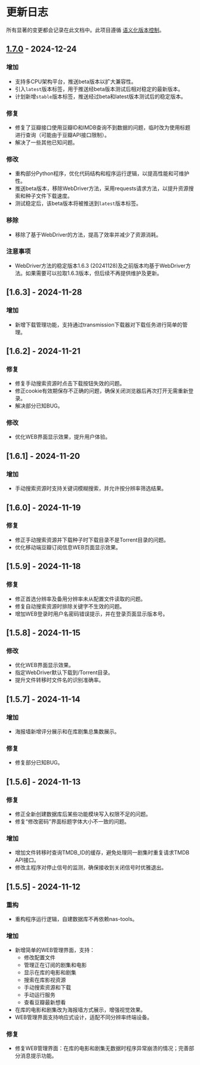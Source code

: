# 更新日志

所有显著的变更都会记录在此文档中。此项目遵循 [语义化版本控制](https://semver.org/spec/v2.0.0.html)。

## [1.7.0] - 2024-12-24

### 增加
- 支持多CPU架构平台，推送beta版本以扩大兼容性。
- 引入`latest`版本标签，用于推送经beta版本测试后相对稳定的最新版本。
- 计划新增`stable`版本标签，推送经过beta和latest版本测试后的稳定版本。

### 修复
- 修复了豆瓣接口使用豆瓣ID和IMDB查询不到数据的问题，临时改为使用标题进行查询（可能由于豆瓣API接口限制）。
- 解决了一些其他已知问题。

### 修改
- 重构部分Python程序，优化代码结构和程序运行逻辑，以提高性能和可维护性。
- 推送beta版本，移除WebDriver方法，采用requests请求方法，以提升资源搜索和种子文件下载速度。
- 测试稳定后，该beta版本将被推送到`latest`版本标签。

### 移除
- 移除了基于WebDriver的方法，提高了效率并减少了资源消耗。

### 注意事项
- WebDriver方法的稳定版本1.6.3 (20241128)及之前版本均基于WebDriver方法。如果需要可以拉取1.6.3版本，但后续不再提供维护及更新。

## [1.6.3] - 2024-11-28

### 增加
- 新增下载管理功能，支持通过transmission下载器对下载任务进行简单的管理。

## [1.6.2] - 2024-11-21

### 修复
- 修复手动搜索资源时点击下载按钮失效的问题。
- 修正cookie有效期保存不正确的问题，确保关闭浏览器后再次打开无需重新登录。
- 解决部分已知BUG。

### 修改
- 优化WEB界面显示效果，提升用户体验。

## [1.6.1] - 2024-11-20

### 增加
- 手动搜索资源时支持关键词模糊搜索，并允许按分辨率筛选结果。

## [1.6.0] - 2024-11-19

### 修复
- 修正手动搜索资源并下载种子时下载目录不是Torrent目录的问题。
- 优化移动端豆瓣订阅信息WEB页面显示效果。

## [1.5.9] - 2024-11-18

### 修复
- 修正首选分辨率及备用分辨率未从配置文件读取的问题。
- 修复自动搜索资源时排除关键字不生效的问题。
- 增加WEB登录时用户名密码错误提示，并在登录页面显示版本号。

## [1.5.8] - 2024-11-15

### 修改
- 优化WEB界面显示效果。
- 指定WebDriver默认下载到/Torrent目录。
- 提升文件转移时文件名的识别准确率。

## [1.5.7] - 2024-11-14

### 增加
- 海报墙新增评分展示和在库剧集总集数展示。

### 修复
- 修复部分已知BUG。

## [1.5.6] - 2024-11-13

### 修复
- 修正全新创建数据库后某些功能模块写入权限不足的问题。
- 修复“修改密码”界面标题字体大小不一致的问题。

### 增加
- 增加文件转移时查询TMDB_ID的缓存，避免处理同一剧集时重复请求TMDB API接口。
- 修改主程序对停止信号的监测，确保接收到关闭信号时优雅退出。

## [1.5.5] - 2024-11-12

### 重构
- 重构程序运行逻辑，自建数据库不再依赖nas-tools。

### 增加
- 新增简单的WEB管理界面，支持：
  - 修改配置文件
  - 管理正在订阅的剧集和电影
  - 显示在库的电影和剧集
  - 搜索在库影视资源
  - 手动搜索资源和下载
  - 手动运行服务
  - 查看豆瓣最新想看
- 在库的电影和剧集改为海报墙方式展示，增强视觉效果。
- WEB管理界面支持响应式设计，适配不同分辨率终端设备。

### 修复
- 修复WEB管理界面：在库的电影和剧集无数据时程序异常崩溃的情况；完善部分消息提示功能。

[1.7.0]: https://github.com/smysong/mediamaster/releases/tag/1.7.0

